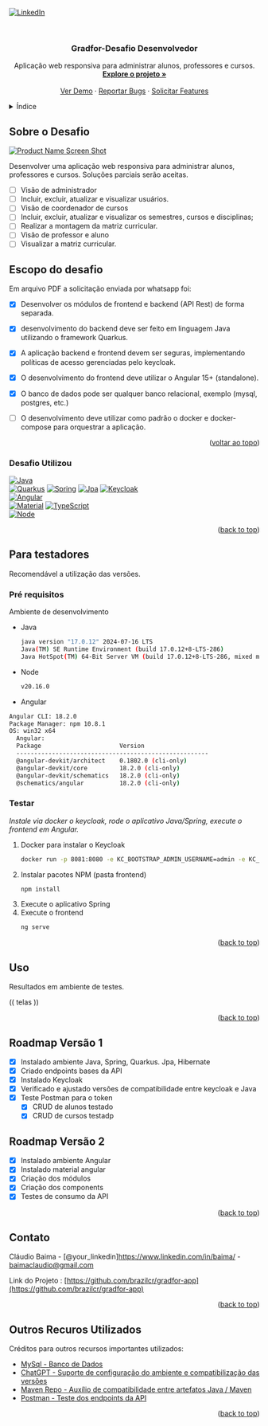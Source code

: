 <a id="readme-top"></a>
[![LinkedIn][linkedin-shield]][linkedin-url]

<br />
<div align="center">
  <h3 align="center">Gradfor-Desafio Desenvolvedor</h3>

  <p align="center">
    Aplicação web responsiva para administrar alunos, professores e cursos.
    <br />
    <a href="https://github.com/brazilcr/gradfor-app"><strong>Explore o projeto »</strong></a>
    <br />
    <br />
    <a href="https://github.com/brazilcr/gradfor-app">Ver Demo</a>
    ·
    <a href="https://github.com/brazilcr/gradfor-app/issues/new?labels=bug&template=bug-report---.md">Reportar Bugs</a>
    ·
    <a href="https://github.com/brazilcr/gradfor-app/issues/new?labels=enhancement&template=feature-request---.md">Solicitar Features</a>
  </p>
</div>



<!-- TABLE OF CONTENTS -->
<details>
  <summary>Índice</summary>
  <ol>
    <li>
      <a href="#about-the-project">Sobre o Desafio</a>
      <ul>
        <li><a href="#built-with">Feito com</a></li>
      </ul>
    </li>
    <li>
      <a href="#getting-started">Iniciando</a>
      <ul>
        <li><a href="#prerequisites">Prerequisitos</a></li>
        <li><a href="#installation">Instalação</a></li>
      </ul>
    </li>
    <li><a href="#usage">Uso</a></li>
    <li><a href="#roadmap">Roadmap</a></li>
    <li><a href="#contributing">Contribuição</a></li>
    <li><a href="#license">Licensa</a></li>
    <li><a href="#contact">Contato</a></li>
  </ol>
</details>



<!-- ABOUT THE PROJECT -->
## Sobre o Desafio

[![Product Name Screen Shot][product-screenshot]](https://example.com)

Desenvolver uma aplicação web responsiva para administrar alunos, professores e cursos. Soluções parciais serão aceitas.

- [ ] Visão de administrador
- [ ] Incluir, excluir, atualizar e visualizar usuários.
- [ ] Visão de coordenador de cursos
- [ ] Incluir, excluir, atualizar e visualizar os semestres, cursos e disciplinas;
- [ ] Realizar a montagem da matriz curricular.
- [ ] Visão de professor e aluno
- [ ] Visualizar a matriz curricular.

## Escopo do desafio

Em arquivo PDF a solicitação enviada por whatsapp foi:
- [x] Desenvolver os módulos de frontend e backend (API Rest) de forma separada.
- [x] desenvolvimento do backend deve ser feito em linguagem Java utilizando o
framework Quarkus.
- [x] A aplicação backend e frontend devem ser seguras, implementando políticas de
acesso gerenciadas pelo keycloak.
- [x] O desenvolvimento do frontend deve utilizar o Angular 15+ (standalone).
- [x] O banco de dados pode ser qualquer banco relacional, exemplo (mysql, postgres,
etc.)
- [ ] O desenvolvimento deve utilizar como padrão o docker e docker-compose para
orquestrar a aplicação.



<p align="right">(<a href="#readme-top">voltar ao topo</a>)</p>



### Desafio Utilizou


 [![Java][java]][java-url]<br />[![Quarkus][quarkus]][quarkus-url]   [![Spring][spring]][spring-url]    [![Jpa][jpa]][jpa-url]   [![Keycloak][keycloak]][keycloak-url]<br />
 [![Angular][Angular.io]][Angular-url]<br />
 [![Material][material]][angularmaterial-url]   [![TypeScript][typescript]][typescript-url]<br />[![Node][node]][nodejs-url]

<p align="right">(<a href="#readme-top">back to top</a>)</p>



<!-- GETTING STARTED -->
## Para testadores

Recomendável a utilização das versões.

### Pré requisitos

Ambiente de desenvolvimento
* Java
  ```sh
  java version "17.0.12" 2024-07-16 LTS
  Java(TM) SE Runtime Environment (build 17.0.12+8-LTS-286)
  Java HotSpot(TM) 64-Bit Server VM (build 17.0.12+8-LTS-286, mixed mode, sharing)
  ```
* Node
  ```sh
  v20.16.0
  ```
 * Angular
  ```sh
  Angular CLI: 18.2.0
  Package Manager: npm 10.8.1
  OS: win32 x64
    Angular:
    Package                      Version
    ------------------------------------------------------
    @angular-devkit/architect    0.1802.0 (cli-only)
    @angular-devkit/core         18.2.0 (cli-only)
    @angular-devkit/schematics   18.2.0 (cli-only)
    @schematics/angular          18.2.0 (cli-only)
  ``` 

### Testar

_Instale via docker o keycloak, rode o aplicativo Java/Spring,  execute o frontend em Angular._

1. Docker para instalar o Keycloak
   ```sh
   docker run -p 8081:8080 -e KC_BOOTSTRAP_ADMIN_USERNAME=admin -e KC_BOOTSTRAP_ADMIN_PASSWORD=admin quay.io/keycloak/keycloak:18.0.0 start-dev
   ```
2. Instalar pacotes NPM (pasta frontend)
   ```sh
   npm install
   ```
3. Execute o aplicativo Spring
4. Execute o frontend
   ```sh
   ng serve
   ```

<p align="right">(<a href="#readme-top">back to top</a>)</p>



<!-- USAGE EXAMPLES -->
## Uso

Resultados em ambiente de testes.

(( telas ))

<p align="right">(<a href="#readme-top">back to top</a>)</p>



<!-- ROADMAP -->
## Roadmap Versão 1

- [x] Instalado ambiente Java, Spring, Quarkus. Jpa, Hibernate
- [x] Criado endpoints bases da API
- [x] Instalado Keycloak
- [x] Verificado e ajustado versões de compatibilidade entre keycloak e Java
- [x] Teste Postman para o token
    - [x] CRUD de alunos testado
    - [x] CRUD de cursos testadp
     
## Roadmap Versão 2
- [x] Instalado ambiente Angular
- [x] Instalado material angular 
- [X] Criação dos módulos
- [x] Criação dos components
- [x] Testes de consumo da API

<p align="right">(<a href="#readme-top">back to top</a>)</p>


<!-- CONTACT -->
## Contato

Cláudio Baima - [@your_linkedin]https://www.linkedin.com/in/baima/ - baimaclaudio@gmail.com

Link do Projeto : [https://github.com/brazilcr/gradfor-app](https://github.com/brazilcr/gradfor-app)

<p align="right">(<a href="#readme-top">back to top</a>)</p>



<!-- ACKNOWLEDGMENTS -->
## Outros Recuros Utilizados

Créditos para outros recursos importantes utilizados:

* [MySql - Banco de Dados](https://www.mysql.com/)
* [ChatGPT - Suporte de configuração do ambiente e compatibilização das versões](https://chatgpt.com/)
* [Maven Repo - Auxílio de compatibilidade entre artefatos Java / Maven](https://mvnrepository.com/)
* [Postman - Teste dos endpoints da API](https://www.postman.com/)

<p align="right">(<a href="#readme-top">back to top</a>)</p>



<!-- MARKDOWN LINKS & IMAGES -->
[contributors-url]: https://github.com/othneildrew/Best-README-Template/graphs/contributors
[forks-shield]: https://img.shields.io/github/forks/othneildrew/Best-README-Template.svg?style=for-the-badge
[forks-url]: https://github.com/othneildrew/Best-README-Template/network/members
[stars-shield]: https://img.shields.io/github/stars/othneildrew/Best-README-Template.svg?style=for-the-badge
[stars-url]: https://github.com/othneildrew/Best-README-Template/stargazers
[issues-shield]: https://img.shields.io/github/issues/othneildrew/Best-README-Template.svg?style=for-the-badge
[issues-url]: https://github.com/othneildrew/Best-README-Template/issues
[license-shield]: https://img.shields.io/github/license/othneildrew/Best-README-Template.svg?style=for-the-badge
[license-url]: https://github.com/othneildrew/Best-README-Template/blob/master/LICENSE.txt
[linkedin-shield]: https://img.shields.io/badge/-LinkedIn-black.svg?style=for-the-badge&logo=linkedin&colorB=555
[linkedin-url]: https://linkedin.com/in/baima
[nodejs-url]: https://nodejs.org/pt
[product-screenshot]: images/screenshot.png
[java]: https://img.shields.io/badge/java-000000?style=for-the-badge&logo=java&logoColor=white
[quarkus]: https://img.shields.io/badge/quarkus-4d98eb?style=for-the-badge&logo=qurkus&logoColor=white
[keycloak]: https://img.shields.io/badge/keycloak-000000?style=for-the-badge&logo=keycloak&logoColor=white
[material]: https://img.shields.io/badge/angular%20material-fb9008?style=for-the-badge&logo=angularmaterial&logoColor=white
[typescript]: https://img.shields.io/badge/typescript-0b7ece?style=for-the-badge&logo=typescript&logoColor=white
[node]: https://img.shields.io/badge/Node-20-blue?style=for-the-badge&logo=nodejs&logoColor=white
[spring]: https://img.shields.io/badge/Spring-3.0.4-black?style=for-the-badge&logo=spring&logoColor=white
[jpa]: https://img.shields.io/badge/Jpa%20/%20Hibernate-8-bfb07d?style=for-the-badge&logo=jpa&logoColor=gray
[jpa-url]: https://hibernate.org/orm/
[spring-url]: https://spring.io/
[React-url]: https://reactjs.org/
[typescript-url]: https://www.typescriptlang.org/
[Vue.js]: https://img.shields.io/badge/Vue.js-35495E?style=for-the-badge&logo=vuedotjs&logoColor=4FC08D
[Vue-url]: https://vuejs.org/
[Angular.io]: https://img.shields.io/badge/Angular-18-blue?style=for-the-badge&logo=angular&logoColor=white
[Angular-url]: https://angular.io/
[keycloak-url]: https://www.keycloak.org/
[Svelte.dev]: https://img.shields.io/badge/Svelte-4A4A55?style=for-the-badge&logo=svelte&logoColor=FF3E00
[quarkus-url]: https://pt.quarkus.io/
[Laravel.com]: https://img.shields.io/badge/Laravel-FF2D20?style=for-the-badge&logo=laravel&logoColor=white
[java-url]: https://www.java.com/pt-BR/
[Bootstrap.com]: https://img.shields.io/badge/Bootstrap-563D7C?style=for-the-badge&logo=bootstrap&logoColor=white
[angularmaterial-url]: https://material.angular.io/
[JQuery.com]: https://img.shields.io/badge/jQuery-0769AD?style=for-the-badge&logo=jquery&logoColor=white
[JQuery-url]: https://jquery.com 
